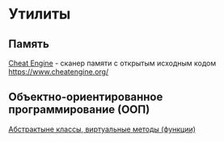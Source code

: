 # Утилиты

## Память

[Cheat Engine](https://en.wikipedia.org/wiki/Cheat_Engine) - сканер памяти с открытым исходным кодом https://www.cheatengine.org/  

## Объектно-ориентированное программирование (ООП)
[Абстрактыне классы, виртуальные методы (функции)](https://www.youtube.com/watch?v=QcoIc210-ro&list=PLGbRAGKfBgdXzoXmluc1BNeYSH5njRocr&index=6)
